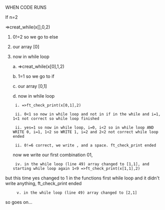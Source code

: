 WHEN CODE RUNS

If n=2

=>creat_while(x[],0,2)

1. 0!=2 so we go to else 
2. our array [0]
3. now in while loop

    a. =>creat_while(x[0],1,2)

    b. 1=1 so we go to if

    c. our array [0,1]

    d. now in while loop

        i. =>ft_check_print(x[0,1],2)

        ii. 0<1 so now in while loop and not in if in the while and i=1, 1<1 not correct so while loop finished

        ii. yes=1 so now in while loop, i=0, i<2 so in while loop AND WRITE 0, i=1, 1<2 so WRITE 1, i=2 and 2<2 not correct while loop ended

        ii. 0!=6 correct, we write , and a space. ft_check_print ended

    now we write our first combination 01,

        iv. in the while loop (line 49) array changed to [1,1], and starting while loop again 1<9 =>ft_check_print(x[1,1],2)
but this time yes changed to 1 in the functions first while loop and it didn't write anything, ft_check_print ended

         v. in the while loop (line 49) array changed to [2,1]

so goes on...
